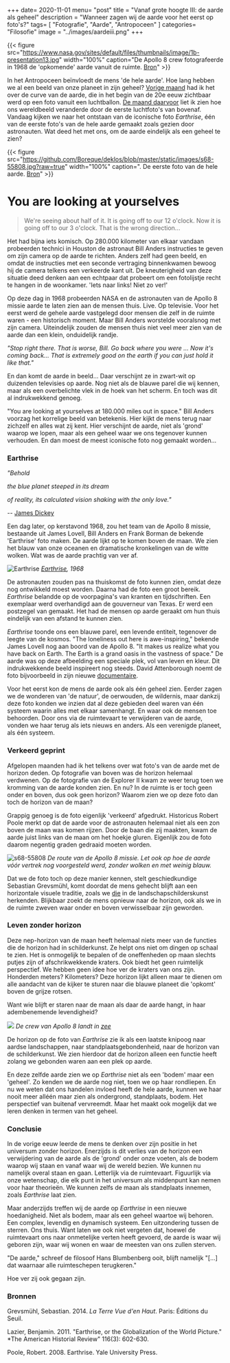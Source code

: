 +++
date= 2020-11-01
menu= "post"
title = "Vanaf grote hoogte III: de aarde als geheel"
description = "Wanneer zagen wij de aarde voor het eerst op foto's?"
tags= [
    "Fotografie",
    "Aarde",
    "Antropoceen"
]
categories= "Filosofie"
image = "../images/aardeiii.png" 
+++

{{< figure src="https://www.nasa.gov/sites/default/files/thumbnails/image/1b-presentation13.jpg" width="100%" caption="De Apollo 8 crew fotografeerde in 1968 de \'opkomende\' aarde vanuit de ruimte. [Bron](https://www.nasa.gov/)" >}}
 
In het Antropoceen beïnvloedt de mens \'de hele aarde\'. Hoe lang hebben we al een beeld van onze planeet in zijn geheel? [Vorige maand](https://www.de-klos.net/curvevandeaarde2) had ik het over de curve van de aarde, die in het begin van de 20e eeuw zichtbaar werd op een foto vanuit een luchtballon. [De maand daarvoor](https://de-klos.net/curevandeaarde1) liet ik zien hoe ons wereldbeeld veranderde door de eerste luchtfoto\'s van bovenaf. Vandaag kijken we naar het ontstaan van de iconische foto *Earthrise*, één van de eerste foto's van de hele aarde gemaakt zoals gezien door astronauten. Wat deed het met ons, om de aarde eindelijk als een geheel te zien? 


{{< figure src="https://github.com/Boreque/deklos/blob/master/static/images/s68-55808.jpg?raw=true" width="100%" caption=". De eerste foto van de hele aarde. [Bron](https://spaceflight.nasa.gov/)" >}}

# You are looking at yourselves

> We're seeing about half of it. It is going off to our 12 o'clock. Now it is going off to our 3 o'clock. That is the wrong direction...

Het had bijna iets komisch. Op 280.000 kilometer van elkaar vandaan probeerden technici in Houston de astronaut Bill Anders instructies te geven om zijn camera op de aarde te richten. Anders zelf had geen beeld, en omdat de instructies met een seconde vertraging binnenkwamen bewoog hij de camera telkens een verkeerde kant uit. De kneuterigheid van deze situatie deed denken aan een echtpaar dat probeert om een fotolijstje recht te hangen in de woonkamer. 'Iets naar links! Niet zo ver!'

Op deze dag in 1968 probeerden NASA en de astronauten van de Apollo 8 missie aarde te laten zien aan de mensen thuis. Live. Op televisie. Voor het eerst werd de gehele aarde vastgelegd door mensen die zelf in de ruimte waren - een historisch moment. Maar Bill Anders worstelde vooralsnog met zijn camera. Uiteindelijk zouden de mensen thuis niet veel meer zien van de aarde dan een klein, onduidelijk randje. 

_"Stop right there. That is worse, Bill. Go back where you were ... Now it's coming back... That is extremely good on the earth if you can just hold it like that."_ 

En dan komt de aarde in beeld... Daar verschijnt ze in zwart-wit op duizenden televisies op aarde. Nog niet als de blauwe parel die wij kennen, maar als een overbelichte vlek in de hoek van het scherm. En toch was dit al indrukwekkend genoeg.

"You are looking at yourselves at 180.000 miles out in space." Bill Anders voorzag het korrelige beeld van betekenis. Hier kijkt de mens terug naar zichzelf en alles wat zij kent. Hier verschijnt de aarde, niet als 'grond' waarop we lopen, maar als een geheel waar we ons tegenover kunnen verhouden. En dan moest de meest iconische foto nog gemaakt worden...

### Earthrise

_"Behold_

_the blue planet steeped in its dream_

_of reality, its calculated vision shaking with the only love."_

-- [James Dickey](https://www.theguardian.com/artanddesign/2018/dec/22/behold-blue-plant-photograph-earthrise)

Een dag later, op kerstavond 1968, zou het team van de Apollo 8 missie, bestaande uit James Lovell, Bill Anders en Frank Borman de bekende 'Earthrise' foto maken. De aarde lijkt op te komen boven de maan. We zien het blauw van onze oceanen en dramatische kronkelingen van de witte wolken. Wat was de aarde prachtig van ver af. 

![](https://github.com/Boreque/deklos/blob/master/static/images/earthrise.jpg?raw=true "Earthrise")
_[Earthrise](https://www.nasa.gov/sites/default/files/images/297755main_GPN-2001-000009_full.jpg), 1968_

De astronauten zouden pas na thuiskomst de foto kunnen zien, omdat deze nog ontwikkeld moest worden. Daarna had de foto een groot bereik. _Earthrise_ belandde op de voorpagina's van kranten en tijdschriften. Een exemplaar werd overhandigd aan de gouverneur van Texas. Er werd een postzegel van gemaakt. Het had de mensen op aarde geraakt om hun thuis eindelijk van een afstand te kunnen zien. 

*Earthrise* toonde ons een blauwe parel, een levende entiteit, tegenover de leegte van de kosmos. "The loneliness out here is awe-inspiring," bekende James Lovell nog aan boord van de Apollo 8. "It makes us realize what you have back on Earth. The Earth is a grand oasis in the vastness of space." De aarde was op deze afbeelding een speciale plek, vol van leven en kleur. Dit indrukwekkende beeld inspireert nog steeds. David Attenborough noemt de foto bijvoorbeeld in zijn nieuwe [documentaire](https://www.netflix.com/nl-en/title/80216393).

Voor het eerst kon de mens de aarde ook als één geheel zien. Eerder zagen we de wonderen van 'de natuur', de oerwouden, de wildernis, maar dankzij deze foto konden we inzien dat al deze gebieden deel waren van één systeem waarin alles met elkaar samenhangt. En waar ook de mensen toe behoorden. Door ons via de ruimtevaart te verwijderen van de aarde, vonden we haar terug als iets nieuws en anders. Als een verenigde planeet, als één systeem.

### Verkeerd geprint

Afgelopen maanden had ik het telkens over wat foto's van de aarde met de horizon deden. Op fotografie van boven was de horizon helemaal verdwenen. Op de fotografie van de Explorer II kwam ze weer terug toen we kromming van de aarde konden zien. En nu? In de ruimte is er toch geen onder en boven, dus ook geen horizon? Waarom zien we op deze foto dan toch de horizon van de maan? 

Grappig genoeg is de foto eigenlijk 'verkeerd' afgedrukt. Historicus Robert Poole merkt op dat de aarde voor de astronauten helemaal niet als een zon boven de maan was komen rijzen. Door de baan die zij maakten, kwam de aarde juist links van de maan om het hoekje gluren. Eigenlijk zou de foto daarom negentig graden gedraaid moeten worden. 

![](https://github.com/Boreque/deklos/blob/master/static/images/apollo8plan.jpg?raw=true "s68-55808")
_De route van de Apollo 8 missie. Let ook op hoe de aarde vóór vertrek nog voorgesteld werd, zonder wolken en met weinig blauw._


Dat we de foto toch op deze manier kennen, stelt geschiedkundige Sebastian Grevsmühl, komt doordat de mens gehecht blijft aan een horizontale visuele traditie, zoals we [die](https://www.de-klos.net/posts/curvevandeaarde/) in de landschapschilderskunst herkenden. Blijkbaar zoekt de mens opnieuw naar de horizon, ook als we in de ruimte zweven waar onder en boven verwisselbaar zijn geworden. 

### Leven zonder horizon

Deze nep-horizon van de maan heeft helemaal niets meer van de functies die de horizon had in schilderkunst. Ze helpt ons niet om dingen op schaal te zien. Het is onmogelijk te bepalen of de oneffenheden op maan slechts putjes zijn of afschrikwekkende kraters. Ook biedt het geen ruimtelijk perspectief. We hebben geen idee hoe ver de kraters van ons zijn. Honderden meters? Kilometers? Deze horizon lijkt alleen maar te dienen om alle aandacht van de kijker te sturen naar die blauwe planeet die 'opkomt' boven de grijze rotsen. 

Want wie blijft er staren naar de maan als daar de aarde hangt, in haar adembenemende levendigheid? 

![](https://spacecenter.org/wp-content/uploads/2018/12/apollo-8-splashdown.jpg)
_De crew van Apollo 8 landt in [zee](https://spacecenter.org/wp-content/uploads/2018/12/apollo-8-splashdown.jpg)_

De horizon op de foto van _Earthrise_ zie ik als een laatste knipoog naar aardse landschappen, naar standplaatsgebondenheid, naar de horizon van de schilderkunst. We zien hierdoor dat de horizon alleen een functie heeft zolang we gebonden waren aan een plek op aarde. 

En deze zelfde aarde zien we op _Earthrise_ niet als een 'bodem' maar een 'geheel'. Zo kenden we de aarde nog niet, toen we op haar rondliepen. En nu we weten dat ons handelen invloed heeft de hele aarde, kunnen we haar nooit meer alléén maar zien als ondergrond, standplaats, bodem. Het perspectief van buitenaf vervreemdt. Maar het maakt ook mogelijk dat we leren denken in termen van het geheel. 

### Conclusie
 
In de vorige eeuw leerde de mens te denken over zijn positie in het universum zonder horizon. Enerzijds is dit verlies van de horizon een verwijdering van de aarde als de 'grond' onder onze voeten, als de bodem waarop wij staan en vanaf waar wij de wereld bezien. We kunnen nu namelijk overal staan en gaan. Letterlijk via de ruimtevaart. Figuurlijk via onze wetenschap, die elk punt in het universum als middenpunt kan nemen voor haar theorieën. We kunnen zelfs de maan als standplaats innemen, zoals _Earthrise_ laat zien. 

Maar anderzijds treffen wij de aarde op _Earthrise_ in een nieuwe hoedanigheid. Niet als bodem, maar als een geheel waartoe wij behoren. Een complex, levendig en dynamisch systeem. Een uitzondering tussen de sterren. Ons thuis. Want laten we ook niet vergeten dat, hoewel de ruimtevaart ons naar onmetelijke verten heeft gevoerd, de aarde is waar wij geboren zijn, waar wij wonen en waar de meesten van ons zullen sterven. 

"De aarde," schreef de filosoof Hans Blumbenberg ooit, blijft namelijk "[...] dat waarnaar alle ruimteschepen terugkeren." 

Hoe ver zij ook gegaan zijn. 

### Bronnen

Grevsmühl, Sebastian. 2014. *La Terre Vue d'en Haut*. Paris: Éditions du Seuil. 

Lazier, Benjamin. 2011. "Earthrise, or the Globalization of the World Picture." *The American Historial Review" 116(3): 602-630. 

Poole, Robert. 2008. Earthrise. Yale University Press. 

